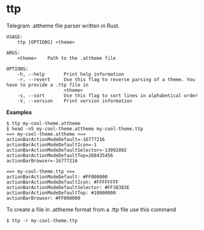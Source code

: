 # ttp
Telegram .attheme file parser written in Rust.

```
USAGE:
    ttp [OPTIONS] <theme>

ARGS:
    <theme>    Path to the .attheme file

OPTIONS:
    -h, --help       Print help information
    -r, --revert     Use this flag to reverse parsing of a theme. You have to provide a .ttp file in
                     <theme>
    -s, --sort       Use this flag to sort lines in alphabetical order
    -V, --version    Print version information
```

**Examples**

```
$ ttp my-cool-theme.attheme
$ head -n5 my-cool-theme.attheme my-cool-theme.ttp
==> my-cool-theme.attheme <==
actionBarActionModeDefault=-16777216
actionBarActionModeDefaultIcon=-1
actionBarActionModeDefaultSelector=-13092802
actionBarActionModeDefaultTop=268435456
actionBarBrowser=-16777216

==> my-cool-theme.ttp <==
actionBarActionModeDefault: #FF000000
actionBarActionModeDefaultIcon: #FFFFFFFF
actionBarActionModeDefaultSelector: #FF38383E
actionBarActionModeDefaultTop: #10000000
actionBarBrowser: #FF000000

```
To create a file in .attheme format from a .ttp file use this command 
```
$ ttp -r my-cool-theme.ttp
```
